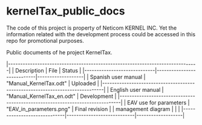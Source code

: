 # kernelTax_public_docs

The code of this project is property of Neticom KERNEL INC. Yet the information related with the development process could be accessed in this repo for promotional purposes.

Public documents of he project KernelTax.

|------------------------------------------------------------------------------|
|    Description              |            File            |       Status      |
|-----------------------------|----------------------------|-------------------|
|    Spanish user manual      |   "Manual_KernelTax.odt"   |     Uploaded      |
|------------------------------------------------------------------------------|
|    English user manual      | "Manual_KernelTax_en.odt"  |     Development   |
|------------------------------------------------------------------------------|
|    EAV use for parameters   |   "EAV_in_parameters.png"  |   Final revision  |
|    management diagram       |                            |                   |
|-----------------------------|----------------------------|-------------------|
